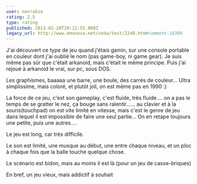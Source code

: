 ```yaml
---
user: nevrakse
rating: 2.5
type: rating
published: 2013-02-20T20:12:55.000Z
legacy_url: http://www.emunova.net/veda/test/2240.htm#comment-16309
---
```

J'ai découvert ce type de jeu quand j'étais gamin, sur une console portable en couleur dont j'ai oublié le nom (pas game-boy, ni game gear). Je suis même pas sûr que c'était arkanoid, mais c'était le même principe. Puis j'ai rejoué à arkanoid le vrai, sur pc, sous DOS.

Les graphismes, baaaaa une barre, une boule, des carrés de couleur... Ultra simplissime, mais coloré, et plutôt joli, on est même pas en 1990 :)

La force de ce jeu, c'est son gameplay, c'est fluide, très fluide.... on a pas le temps de se gratter le nez, ça bouge sans ralentir...... au clavier et à la souris(touchpad) on est vite limité en vitesse, mais c'est le genre de jeu dans lequel il est impossible de faire une seul partie... On en retape toujours une petite, puis une autres....

Le jeu est long, car très difficile.

Le son est limité, une musque au début, une entre chaque niveau, et un ploc à chaque fois que la balle touche quelque chose.

Le scénario est bidon, mais au moins il est là (pour un jeu de casse-briques)

En bref, un jeu vieux, mais addictif à souhait